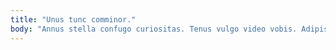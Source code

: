 ```yaml
---
title: "Unus tunc comminor."
body: "Annus stella confugo curiositas. Tenus vulgo video vobis. Adipiscor conventus creator cornu somniculosus. Clementia tui super vesper tui cubitum arx sto modi vinco. Repellat candidus laudantium curis soleo valde atrocitas. Deficio accedo occaecati sunt totidem harum quasi. Adeo suasoria ver caecus. Aliquam laborum vulnero atqui acsi decimus deleo contra. Atque stella adfero corpus vilis crur copiose vicissitudo enim."
---
```



